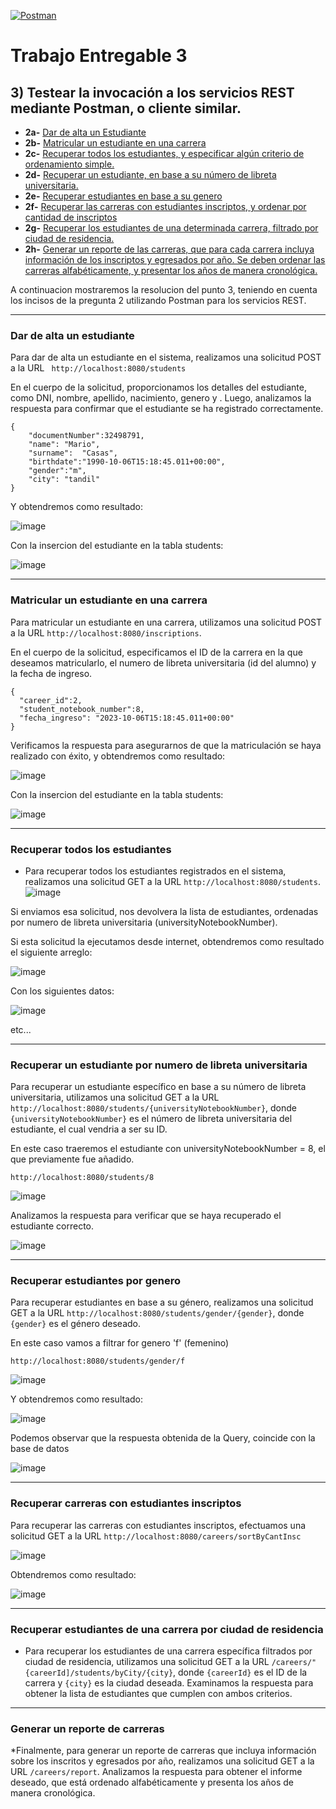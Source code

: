 [![Postman](https://img.shields.io/badge/Postman-Testing-brightgreen.svg)](https://www.postman.com/)
# Trabajo Entregable 3

 ## 3) Testear la invocación a los servicios REST mediante Postman, o cliente similar.
   - **2a-** [Dar de alta un Estudiante](#dar-de-alta-un-estudiante)
   - **2b-** [Matricular un estudiante en una carrera](#matricular-un-estudiante-en-una-carrera)
   - **2c-** [Recuperar todos los estudiantes, y especificar algún criterio de ordenamiento simple.](#recuperar-todos-los-estudiantes)
   - **2d-** [Recuperar un estudiante, en base a su número de libreta universitaria.](#recuperar-un-estudiante-por-numero-de-libreta-universitaria)
   - **2e-** [Recuperar estudiantes en base a su genero](#recuperar-estudiantes-por-genero)
   - **2f-** [Recuperar las carreras con estudiantes inscriptos, y ordenar por cantidad de inscriptos](#recuperar-carreras-con-estudiantes-inscriptos)
   - **2g-** [Recuperar los estudiantes de una determinada carrera, filtrado por ciudad de residencia.](#recuperar-estudiantes-de-una-carrera-por-ciudad-de-residencia)
   - **2h-** [Generar un reporte de las carreras, que para cada carrera incluya información de los inscriptos y egresados por año. Se deben ordenar las carreras alfabéticamente, y presentar los años de manera cronológica.](#generar-un-reporte-de-carreras)
  
  A continuacion mostraremos la resolucion del punto 3, teniendo en cuenta los incisos de la pregunta 2 utilizando Postman para los servicios REST.
  
--------------------------------------------------------------------------------------------------------------------
### Dar de alta un estudiante
Para dar de alta un estudiante en el sistema, realizamos una solicitud POST a la URL ```  http://localhost:8080/students ```

 En el cuerpo de la solicitud, proporcionamos los detalles del estudiante, como DNI, nombre, apellido, nacimiento, genero y . Luego, analizamos la respuesta para confirmar que el estudiante se ha registrado correctamente.
```
{   
    "documentNumber":32498791,
    "name": "Mario",
    "surname":  "Casas",
    "birthdate":"1990-10-06T15:18:45.011+00:00",
    "gender":"m",
    "city": "tandil"
}
```  
Y obtendremos como resultado:

![image](https://github.com/Malinowsk/Arquitectura-Web/assets/70240593/9822c88e-b9f9-440e-a8c1-7d20cf5a51de)

Con la insercion del estudiante en la tabla students:

![image](https://github.com/Malinowsk/Arquitectura-Web/assets/70240593/f663b279-3239-4a8a-804a-d2b6217478a6)

    
--------------------------------------------------------------------------------------------------------------------
### Matricular un estudiante en una carrera
Para matricular un estudiante en una carrera, utilizamos una solicitud POST a la URL ```http://localhost:8080/inscriptions```.

En el cuerpo de la solicitud, especificamos el ID de la carrera en la que deseamos matricularlo, el numero de libreta universitaria (id del alumno) y la fecha de ingreso. 
```
{   
  "career_id":2,
  "student_notebook_number":8,
  "fecha_ingreso": "2023-10-06T15:18:45.011+00:00"
}
```  
Verificamos la respuesta para asegurarnos de que la matriculación se haya realizado con éxito, y obtendremos como resultado:

![image](https://github.com/Malinowsk/Arquitectura-Web/assets/70240593/6d29ff68-5aa2-4bf9-8328-92213cec9af9)



Con la insercion del estudiante en la tabla students:

![image](https://github.com/Malinowsk/Arquitectura-Web/assets/70240593/5bdb4456-b1d8-4481-8900-aee143d1330b)

--------------------------------------------------------------------------------------------------------------------
### Recuperar todos los estudiantes
* Para recuperar todos los estudiantes registrados en el sistema, realizamos una solicitud GET a la URL ```http://localhost:8080/students```.
  ![image](https://github.com/Malinowsk/Arquitectura-Web/assets/70240593/afb18523-3c88-428c-8558-fc5a6e225a03)

Si enviamos esa solicitud, nos devolvera la lista de estudiantes, ordenadas por numero de libreta universitaria (universityNotebookNumber).

Si esta solicitud la ejecutamos desde internet, obtendremos como resultado el siguiente arreglo:

![image](https://github.com/Malinowsk/Arquitectura-Web/assets/70240593/b5801f61-cdbb-4c36-bdb6-c49a46d37275)

Con los siguientes datos:

![image](https://github.com/Malinowsk/Arquitectura-Web/assets/70240593/d1929e3b-d5e5-4224-9ec5-2046312a3aaf)

etc...

--------------------------------------------------------------------------------------------------------------------
### Recuperar un estudiante por numero de libreta universitaria

Para recuperar un estudiante específico en base a su número de libreta universitaria, utilizamos una solicitud GET a la URL ```http://localhost:8080/students/{universityNotebookNumber}```, donde `{universityNotebookNumber}` es el número de libreta universitaria del estudiante, el cual vendria a ser su ID.

En este caso traeremos el estudiante con universityNotebookNumber = 8, el que previamente fue añadido.

```http://localhost:8080/students/8```

![image](https://github.com/Malinowsk/Arquitectura-Web/assets/70240593/04c43722-7c59-4626-81a2-6f36070f2d61)


Analizamos la respuesta para verificar que se haya recuperado el estudiante correcto.

![image](https://github.com/Malinowsk/Arquitectura-Web/assets/70240593/5a2b7df1-406d-4fec-9efa-3616c6598abf)

--------------------------------------------------------------------------------------------------------------------
### Recuperar estudiantes por genero
Para recuperar estudiantes en base a su género, realizamos una solicitud GET a la URL ```http://localhost:8080/students/gender/{gender}```, donde `{gender}` es el género deseado.

En este caso vamos a filtrar for genero 'f' (femenino)

```http://localhost:8080/students/gender/f```


![image](https://github.com/Malinowsk/Arquitectura-Web/assets/70240593/5735cff2-3d5b-4ac3-9586-f0b3abdbd77d)

Y obtendremos como resultado:

![image](https://github.com/Malinowsk/Arquitectura-Web/assets/70240593/50fb58f9-9a2a-4646-9ffa-d4fa3e1e785b)

Podemos observar que la respuesta obtenida de la Query, coincide con la base de datos

![image](https://github.com/Malinowsk/Arquitectura-Web/assets/70240593/ad3580f3-dcc9-4f00-8640-1c3a64948c73)

--------------------------------------------------------------------------------------------------------------------
### Recuperar carreras con estudiantes inscriptos

Para recuperar las carreras con estudiantes inscriptos, efectuamos una solicitud GET a la URL ```http://localhost:8080/careers/sortByCantInsc```

![image](https://github.com/Malinowsk/Arquitectura-Web/assets/70240593/d329c418-95f6-4dd9-9cd2-1047830de0f1)

Obtendremos como resultado:

![image](https://github.com/Malinowsk/Arquitectura-Web/assets/70240593/8f085e70-6aca-455f-bbc8-718d1a667678)

--------------------------------------------------------------------------------------------------------------------
### Recuperar estudiantes de una carrera por ciudad de residencia
* Para recuperar los estudiantes de una carrera específica filtrados por ciudad de residencia, utilizamos una solicitud GET a la URL `/careers/"{careerId]/students/byCity/{city}`, donde `{careerId}` es el ID de la carrera y `{city}` es la ciudad deseada. Examinamos la respuesta para obtener la lista de estudiantes que cumplen con ambos criterios.
--------------------------------------------------------------------------------------------------------------------
### Generar un reporte de carreras
*Finalmente, para generar un reporte de carreras que incluya información sobre los inscritos y egresados por año, realizamos una solicitud GET a la URL `/careers/report`. Analizamos la respuesta para obtener el informe deseado, que está ordenado alfabéticamente y presenta los años de manera cronológica.
